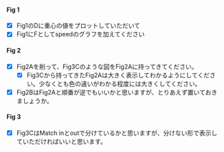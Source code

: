 #### Fig 1

- [x] Fig1のDに重心の値をプロットしていただいて
- [x] Fig1にFとしてspeedのグラフを加えてください

#### Fig 2

- [x] Fig2Aを削って、Fig3Cのような図をFig2Aに持ってきてください。
  - [x] Fig3Cから持ってきたFig2Aは大きく表示してわかるようにしてください。少なくとも色の違いがわかる程度には大きくしてください。
- [x] Fig2BはFig2Aと順番が逆でもいいかと思いますが、とりあえず置いておきましょうか。

#### Fig 3

- [x] Fig3CはMatch inとoutで分けているかと思いますが、分けない形で表示していただければいいと思います。